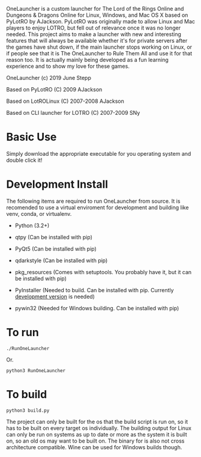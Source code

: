 OneLauncher is a custom launcher for The Lord of the Rings Online and Dungeons & Dragons Online
for Linux, Windows, and Mac OS X based on PyLotRO by AJackson. PyLotRO
was originally made to allow Linux and Mac players to enjoy LOTRO, but fell
out of relevance once it was no longer needed. This project aims to make a launcher
with new and interesting features that will always be available whether it's for private
servers after the games have shut down, if the main launcher stops working on Linux, or
if people see that it is The OneLauncher to Rule Them All and use it for that reason too.
It is actually mainly being developed as a fun learning experience and to show my
love for these games.

OneLauncher
(c) 2019 June Stepp

Based on PyLotRO
(C) 2009 AJackson

Based on LotROLinux
(C) 2007-2008 AJackson

Based on CLI launcher for
LOTRO (C) 2007-2009 SNy

# Basic Use

 Simply download the appropriate executable for you operating system and double click it!

# Development Install

The following items are required to run OneLauncher from source.
It is recomended to use a virtual enviroment for development and
building like venv, conda, or virtualenv.

-   Python (3.2+)
-   qtpy (Can be installed with pip)
-   PyQt5 (Can be installed with pip)
-   qdarkstyle (Can be installed with pip)
-   pkg_resources (Comes with setuptools. You probably have it, but it can be installed with pip)

-   PyInstaller (Needed to build. Can be installed with pip.
    Currently [development version](https://github.com/pyinstaller/pyinstaller/archive/develop.zip) is needed)
-   pywin32 (Needed for Windows building. Can be installed with pip)

# To run

`./RunOneLauncher`

Or.

`python3 RunOneLauncher`

# To build

`python3 build.py`

The project can only be built for the os that the build script is run on,
so it has to be built on every target os individually. The building output
for Linux can only be run on systems as up to date or more as the system it
is built on, so an old os may want to be built on. The binary for is
also not cross architecture compatible. Wine can be used for Windows builds
though.
